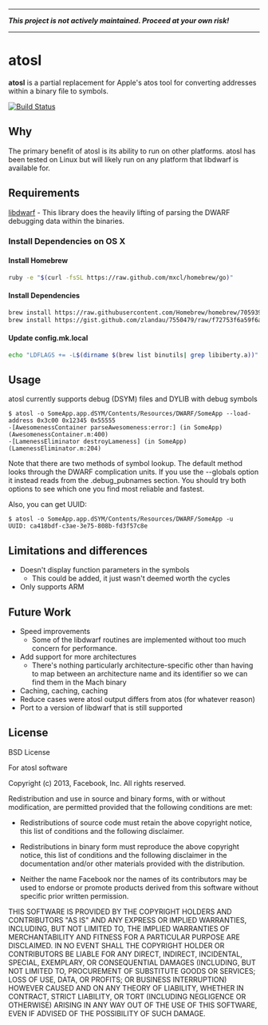 - - -

**_This project is not actively maintained. Proceed at your own risk!_**

- - -

# atosl

__atosl__ is a partial replacement for Apple's atos tool for converting
addresses within a binary file to symbols.

[![Build Status](https://travis-ci.org/facebook/atosl.png?branch=master)](https://travis-ci.org/facebook/atosl)

## Why

The primary benefit of atosl is its ability to run on other platforms.
atosl has been tested on Linux but will likely run on any platform that
libdwarf is available for.

## Requirements

[libdwarf](http://www.prevanders.net/dwarf.html) - This library
does the heavily lifting of parsing the DWARF debugging data within the
binaries.

### Install Dependencies on OS X

#### Install Homebrew

```sh
ruby -e "$(curl -fsSL https://raw.github.com/mxcl/homebrew/go)"
```

#### Install Dependencies

```sh
brew install https://raw.githubusercontent.com/Homebrew/homebrew/7059399/Library/Formula/binutils.rb
brew install https://gist.github.com/zlandau/7550479/raw/f72753f6a59f6a3fadf9a2e2952a9f6846c15a8d/libdwarf.rb
```

#### Update config.mk.local

```sh
echo "LDFLAGS += -L$(dirname $(brew list binutils| grep libiberty.a))" >> config.mk.local
```

## Usage

atosl currently supports debug (DSYM) files and DYLIB with debug symbols

```
$ atosl -o SomeApp.app.dSYM/Contents/Resources/DWARF/SomeApp --load-address 0x3c00 0x12345 0x55555
-[AwesomenessContainer parseAwesomeness:error:] (in SomeApp) (AwesomenessContainer.m:400)
-[LamenessEliminator destroyLameness] (in SomeApp) (LamenessEliminator.m:204)
```

Note that there are two methods of symbol lookup. The default method
looks through the DWARF complication units. If you use the --globals
option it instead reads from the .debug_pubnames section. You should try
both options to see which one you find most reliable and fastest.

Also, you can get UUID:
```
$ atosl -o SomeApp.app.dSYM/Contents/Resources/DWARF/SomeApp -u
UUID: ca418bdf-c3ae-3e75-808b-fd3f57c8e
```

## Limitations and differences

* Doesn't display function parameters in the symbols
  * This could be added, it just wasn't deemed worth the cycles
* Only supports ARM

## Future Work

* Speed improvements
  * Some of the libdwarf routines are implemented without too much concern for
    performance.
* Add support for more architectures
  * There's nothing particularly architecture-specific other than having to map
    between an architecture name and its identifier so we can find them in the
    Mach binary
* Caching, caching, caching
* Reduce cases were atosl output differs from atos (for whatever reason)
* Port to a version of libdwarf that is still supported

## License

BSD License

For atosl software

Copyright (c) 2013, Facebook, Inc. All rights reserved.

Redistribution and use in source and binary forms, with or without modification,
are permitted provided that the following conditions are met:

 * Redistributions of source code must retain the above copyright notice, this
   list of conditions and the following disclaimer.

 * Redistributions in binary form must reproduce the above copyright notice,
   this list of conditions and the following disclaimer in the documentation
   and/or other materials provided with the distribution.

 * Neither the name Facebook nor the names of its contributors may be used to
   endorse or promote products derived from this software without specific
   prior written permission.

THIS SOFTWARE IS PROVIDED BY THE COPYRIGHT HOLDERS AND CONTRIBUTORS "AS IS" AND
ANY EXPRESS OR IMPLIED WARRANTIES, INCLUDING, BUT NOT LIMITED TO, THE IMPLIED
WARRANTIES OF MERCHANTABILITY AND FITNESS FOR A PARTICULAR PURPOSE ARE
DISCLAIMED. IN NO EVENT SHALL THE COPYRIGHT HOLDER OR CONTRIBUTORS BE LIABLE FOR
ANY DIRECT, INDIRECT, INCIDENTAL, SPECIAL, EXEMPLARY, OR CONSEQUENTIAL DAMAGES
(INCLUDING, BUT NOT LIMITED TO, PROCUREMENT OF SUBSTITUTE GOODS OR SERVICES;
LOSS OF USE, DATA, OR PROFITS; OR BUSINESS INTERRUPTION) HOWEVER CAUSED AND ON
ANY THEORY OF LIABILITY, WHETHER IN CONTRACT, STRICT LIABILITY, OR TORT
(INCLUDING NEGLIGENCE OR OTHERWISE) ARISING IN ANY WAY OUT OF THE USE OF THIS
SOFTWARE, EVEN IF ADVISED OF THE POSSIBILITY OF SUCH DAMAGE.
